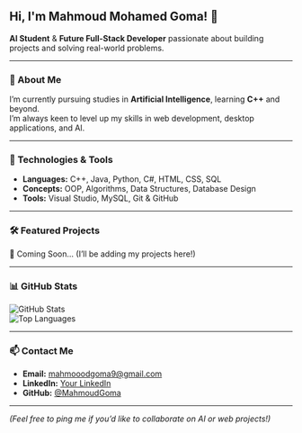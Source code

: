 ## Hi, I'm Mahmoud Mohamed Goma! 👋

**AI Student** & **Future Full-Stack Developer** passionate about building projects and solving real-world problems.

---

### 🧐 About Me
I’m currently pursuing studies in **Artificial Intelligence**, learning **C++** and beyond.  
I’m always keen to level up my skills in web development, desktop applications, and AI.

---

### 🔨 Technologies & Tools

- **Languages:** C++, Java, Python, C#, HTML, CSS, SQL  
- **Concepts:** OOP, Algorithms, Data Structures, Database Design  
- **Tools:** Visual Studio, MySQL, Git & GitHub

---

### 🛠️ Featured Projects

🚀 Coming Soon... (I’ll be adding my projects here!)

---

### 📊 GitHub Stats

![GitHub Stats](https://github-readme-stats.vercel.app/api?username=MahmoudGoma&show_icons=true)  
![Top Languages](https://github-readme-stats.vercel.app/api/top-langs/?username=MahmoudGoma&layout=compact)

---

### 📫 Contact Me
- **Email:** [mahmooodgoma9@gmail.com](mailto:mahmooodgoma9@gmail.com)  
- **LinkedIn:** [Your LinkedIn](#)  
- **GitHub:** [@MahmoudGoma](https://github.com/MahmoudGoma)

---

*(Feel free to ping me if you’d like to collaborate on AI or web projects!)*
